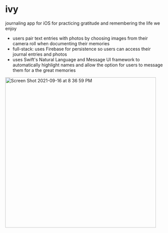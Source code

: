 # ivy
journaling app for iOS for practicing gratitude and remembering the life we enjoy
* users pair text entries with photos by choosing images from their camera roll when documenting their memories
* full-stack: uses Firebase for persistence so users can access their journal entries and photos
* uses Swift's Natural Language and Message UI framework to automatically highlight names and allow the option for users to message them for a the great memories

<img width="479" alt="Screen Shot 2021-09-16 at 8 36 59 PM" src="https://user-images.githubusercontent.com/50155795/133720250-5030ac0b-c0dd-4f75-83e5-4df092f82fb8.png">
